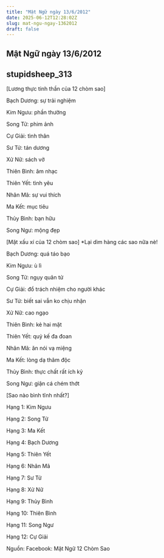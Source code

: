 ```yaml
---
title: "Mật Ngữ ngày 13/6/2012"
date: 2025-06-12T12:28:02Z
slug: mat-ngu-ngay-1362012
draft: false
---
```


## Mật Ngữ ngày 13/6/2012

## stupidsheep_313

[Lương thực tinh thần của 12 chòm sao]

Bạch Dương: sự trải nghiệm

Kim Ngưu: phần thưởng

Song Tử: phim ảnh

Cự Giải: tình thân

Sư Tử: tán dương

Xử Nữ: sách vở

Thiên Bình: âm nhạc

Thiên Yết: tình yêu

Nhân Mã: sự vui thích

Ma Kết: mục tiêu

Thủy Bình: bạn hữu

Song Ngư: mộng đẹp
 
[Mặt xấu xí của 12 chòm sao]
*Lại dìm hàng các sao nữa nè!

Bạch Dương: quá táo bạo

Kim Ngưu: ù lì

Song Tử: ngụy quân tử

Cự Giải: đổ trách nhiệm cho người khác

Sư Tử: biết sai vẫn ko chịu nhận

Xử Nữ: cao ngạo

Thiên Bình: kẻ hai mặt

Thiên Yết: quỷ kế đa đoan

Nhân Mã: ăn nói vạ miệng

Ma Kết: lòng dạ thâm độc

Thủy Bình: thực chất rất ích kỷ

Song Ngư: giận cá chém thớt
 
[Sao nào bình tĩnh nhất?]

Hạng 1: Kim Ngưu 

Hạng 2: Song Tử

Hạng 3: Ma Kết

Hạng 4: Bạch Dương 

Hạng 5: Thiên Yết 

Hạng 6: Nhân Mã 

Hạng 7: Sư Tử

Hạng 8: Xử Nữ 

Hạng 9: Thủy Bình

Hạng 10: Thiên Bình

Hạng 11: Song Ngư

Hạng 12: Cự Giải 
 
 
Nguồn: Facebook: Mật Ngữ 12 Chòm Sao